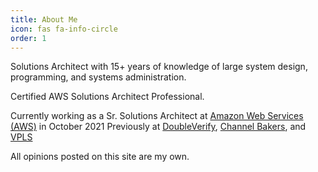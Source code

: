 ```yaml
---
title: About Me
icon: fas fa-info-circle
order: 1
---
```


Solutions Architect with 15+ years of knowledge of large system design, programming, and systems administration. 

Certified AWS Solutions Architect Professional.

Currently working as a Sr. Solutions Architect at [Amazon Web Services (AWS)](https://aws.amazon.com) in October 2021
Previously at [DoubleVerify](https://www.doubleverify.com), [Channel Bakers](https://www.channelbakers.com), and [VPLS](https://www.vpls.com)

All opinions posted on this site are my own.
